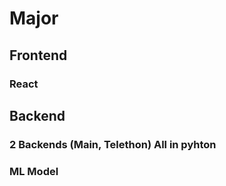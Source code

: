 # Major
## Frontend
### React
## Backend
### 2 Backends (Main, Telethon) All in pyhton
### ML Model
